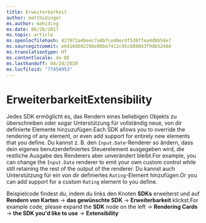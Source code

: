 ```yaml
---
title: Erweiterbarkeit
author: matthidinger
ms.author: mahiding
ms.date: 06/26/2017
ms.topic: article
ms.openlocfilehash: 423971a4beec7a8bfce48ecdf530ffea4dbb54e7
ms.sourcegitcommit: e6418d692296e06be7412c95c689843f9db5240d
ms.translationtype: HT
ms.contentlocale: de-DE
ms.lasthandoff: 04/24/2020
ms.locfileid: "77454953"
---
```

# <a name="extensibility"></a><span data-ttu-id="504c2-102">Erweiterbarkeit</span><span class="sxs-lookup"><span data-stu-id="504c2-102">Extensibility</span></span>

<span data-ttu-id="504c2-103">Jedes SDK ermöglicht es, das Rendern eines beliebigen Objekts zu überschreiben oder sogar Unterstützung für vollständig neue, von dir definierte Elemente hinzuzufügen.</span><span class="sxs-lookup"><span data-stu-id="504c2-103">Each SDK allows you to override the rendering of any element, or even add support for entirely new elements that you define.</span></span>  <span data-ttu-id="504c2-104">Du kannst z. B. den `Input.Date`-Renderer so ändern, dass dein eigenes benutzerdefiniertes Steuerelement ausgegeben wird, die restliche Ausgabe des Renderers aber unverändert bleibt.</span><span class="sxs-lookup"><span data-stu-id="504c2-104">For example, you can change the `Input.Date` renderer to emit your own custom control while still retaining the rest of the output of the renderer.</span></span> <span data-ttu-id="504c2-105">Du kannst auch Unterstützung für ein von dir definiertes `Rating`-Element hinzufügen.</span><span class="sxs-lookup"><span data-stu-id="504c2-105">Or you can add support for a custom `Rating` element to you define.</span></span>

<span data-ttu-id="504c2-106">Beispielcode findest du, indem du links den Knoten **SDKs** erweiterst und auf **Rendern von Karten** -> **das gewünschte SDK** -> **Erweiterbarkeit** klickst.</span><span class="sxs-lookup"><span data-stu-id="504c2-106">For example code, please expand the **SDK** node on the left -> **Rendering Cards** -> **the SDK you'd like to use** -> **Extensibility**</span></span>
